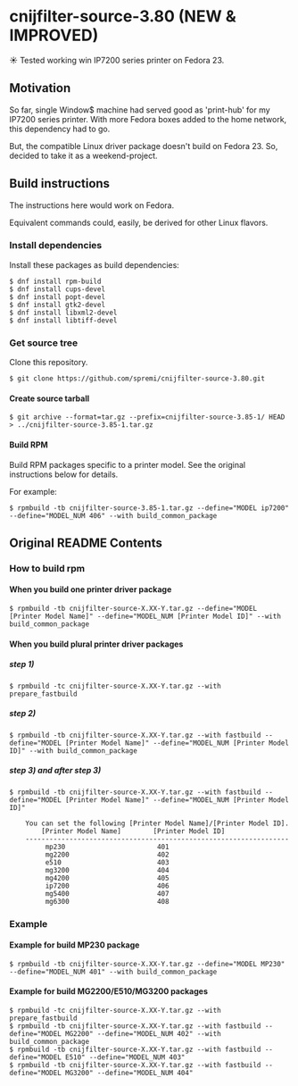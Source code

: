 # cnijfilter-source-3.80 (NEW & IMPROVED)

:sunny: Tested working win IP7200 series printer on Fedora 23.

## Motivation
So far, single Window$ machine had served good as 'print-hub' for
my IP7200 series printer. With more Fedora boxes added to the home
network, this dependency had to go.

But, the compatible Linux driver package doesn't build on Fedora 23.
So, decided to take it as a weekend-project.

## Build instructions

The instructions here would work on Fedora.

Equivalent commands could, easily, be derived for other Linux flavors.

### Install dependencies
Install these packages as build dependencies:
```
$ dnf install rpm-build
$ dnf install cups-devel
$ dnf install popt-devel
$ dnf install gtk2-devel
$ dnf install libxml2-devel
$ dnf install libtiff-devel
```

### Get source tree

Clone this repository.
```
$ git clone https://github.com/spremi/cnijfilter-source-3.80.git
```

#### Create source tarball
```
$ git archive --format=tar.gz --prefix=cnijfilter-source-3.85-1/ HEAD > ../cnijfilter-source-3.85-1.tar.gz
```

#### Build RPM

Build RPM packages specific to a printer model. See the original instructions below for details.

For example:
```
$ rpmbuild -tb cnijfilter-source-3.85-1.tar.gz --define="MODEL ip7200" --define="MODEL_NUM 406" --with build_common_package
```

## Original README Contents

### How to build rpm

#### When you build one printer driver package
```
$ rpmbuild -tb cnijfilter-source-X.XX-Y.tar.gz --define="MODEL [Printer Model Name]" --define="MODEL_NUM [Printer Model ID]" --with build_common_package
```
#### When you build plural printer driver packages
##### step 1)
```
$ rpmbuild -tc cnijfilter-source-X.XX-Y.tar.gz --with prepare_fastbuild
```
##### step 2)
```
$ rpmbuild -tb cnijfilter-source-X.XX-Y.tar.gz --with fastbuild --define="MODEL [Printer Model Name]" --define="MODEL_NUM [Printer Model ID]" --with build_common_package
```
##### step 3) and after step 3)
```
$ rpmbuild -tb cnijfilter-source-X.XX-Y.tar.gz --with fastbuild --define="MODEL [Printer Model Name]" --define="MODEL_NUM [Printer Model ID]"

    You can set the following [Printer Model Name]/[Printer Model ID].
        [Printer Model Name]        [Printer Model ID]
    ------------------------------------------------------------------
         mp230                       401
         mg2200                      402
         e510                        403
         mg3200                      404
         mg4200                      405
         ip7200                      406
         mg5400                      407
         mg6300                      408
```

### Example
#### Example for build MP230 package
```
$ rpmbuild -tb cnijfilter-source-X.XX-Y.tar.gz --define="MODEL MP230" --define="MODEL_NUM 401" --with build_common_package
```

#### Example for build MG2200/E510/MG3200 packages
```
$ rpmbuild -tc cnijfilter-source-X.XX-Y.tar.gz --with prepare_fastbuild
$ rpmbuild -tb cnijfilter-source-X.XX-Y.tar.gz --with fastbuild --define="MODEL MG2200" --define="MODEL_NUM 402" --with build_common_package
$ rpmbuild -tb cnijfilter-source-X.XX-Y.tar.gz --with fastbuild --define="MODEL E510" --define="MODEL_NUM 403"
$ rpmbuild -tb cnijfilter-source-X.XX-Y.tar.gz --with fastbuild --define="MODEL MG3200" --define="MODEL_NUM 404"
```
